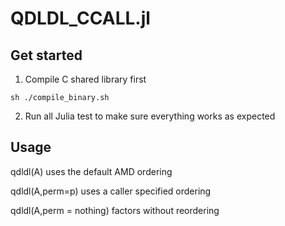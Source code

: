 # QDLDL_CCALL.jl

## Get started

1. Compile C shared library first
```
sh ./compile_binary.sh  
```

2. Run all Julia test to make sure everything works as expected

## Usage 

qdldl(A) uses the default AMD ordering

qdldl(A,perm=p) uses a caller specified ordering

qdldl(A,perm = nothing) factors without reordering

